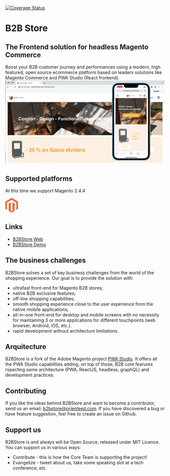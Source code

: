 [![Coverage Status](https://coveralls.io/repos/github/magento/pwa-studio/badge.svg?branch=develop)](https://coveralls.io/github/magento/pwa-studio?branch=develop)

# B2B Store
## The Frontend solution for headless Magento Commerce
Boost your B2B customer journey and performances using a modern, high featured, open source ecommerce platform based on leaders solutions like Magento Commerce and PWA Studio (React frontend).
![B2BStore](/images/B2BStore_Demo_Desktop_Mobile.png)

## Supported platforms
At this time we support Magento 2.4.4

![Magento](/images/Magento.png)

## Links
- [B2BStore Web](https://www.b2bstore.io/)
- [B2BStore Demo](https://demo.b2bstore.io/)

## The business challenges
B2BStore solves a set of key business challenges from the world of the shopping experience. Our goal is to provide the solution with:
- ultrafast front-end for Magento B2B stores;
- native B2B exclusive features;
- off-line shopping capabilities;
- smooth shopping experience close to the user experience from the native mobile applications;
- all-in-one front-end for desktop and mobile screens with no necessity for maintaining 3 or more applications for different touchpoints (web browser, Android, iOS, etc.).
- rapid development without architecture limitations.

## Arquitecture
B2BStore is a fork of the Adobe Magento project [PWA Studio](https://github.com/magento/pwa-studio).
It offers all the PWA Studio capabilities adding, on top of those, B2B core fearures rspecting same architecture (PWA, ReactJS, headless, graphQL) and development practices.

## Contributing
If you like the ideas behind B2BStore and want to become a contributor, send us an email: [b2bstore@orienteed.com](mailto:b2bstore@orienteed.com).
If you have discovered a bug or have feature suggestion, feel free to create an issue on Github.

## Support us
B2BStore is and always will be Open Source, released under MIT Licence.
You can support us in various ways:
- Contribute - this is how the Core Team is supporting the project!
- Evangelize - tweet about us, take some speaking slot at a tech conference, etc.